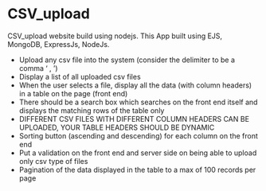 # CSV_upload
CSV_upload website build using nodejs. This App built using EJS, MongoDB, ExpressJs, NodeJs.

- Upload any csv file into the system (consider the delimiter to be a comma ‘ , ’) 
- Display a list of all uploaded csv files
- When the user selects a file, display all the data (with column headers) in a table on the page (front
end)
- There should be a search box which searches on the front end itself and displays the matching rows
of the table only
- DIFFERENT CSV FILES WITH DIFFERENT COLUMN HEADERS CAN BE UPLOADED, YOUR
TABLE HEADERS SHOULD BE DYNAMIC
- Sorting button (ascending and descending) for each column on the front end
- Put a validation on the front end and server side on being able to upload only csv
type of files
- Pagination of the data displayed in the table to a max of 100 records per
page
